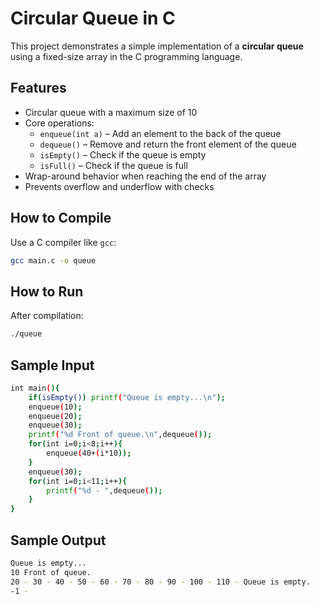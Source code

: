 
# Circular Queue in C

This project demonstrates a simple implementation of a **circular queue** using a fixed-size array in the C programming language.

## Features

- Circular queue with a maximum size of 10  
- Core operations:  
  - `enqueue(int a)` – Add an element to the back of the queue  
  - `dequeue()` – Remove and return the front element of the queue  
  - `isEmpty()` – Check if the queue is empty  
  - `isFull()` – Check if the queue is full  
- Wrap-around behavior when reaching the end of the array  
- Prevents overflow and underflow with checks  

## How to Compile

Use a C compiler like `gcc`:

```bash
gcc main.c -o queue
```

## How to Run

After compilation:

```bash
./queue
```

## Sample Input

```bash
int main(){
    if(isEmpty()) printf("Queue is empty...\n");
    enqueue(10);
    enqueue(20);
    enqueue(30);
    printf("%d Front of queue.\n",dequeue());
    for(int i=0;i<8;i++){
        enqueue(40+(i*10));
    }
    enqueue(30);
    for(int i=0;i<11;i++){
        printf("%d - ",dequeue());
    }
}
```

## Sample Output

```bash
Queue is empty...
10 Front of queue.
20 - 30 - 40 - 50 - 60 - 70 - 80 - 90 - 100 - 110 - Queue is empty.
-1 -
```
